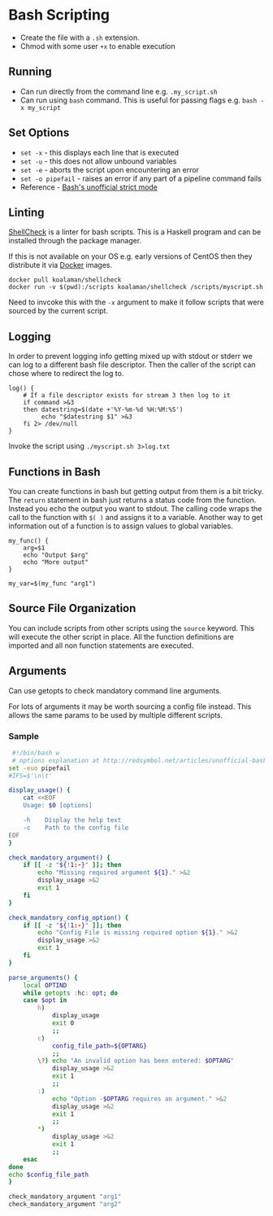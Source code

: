 # Bash Scripting

* Create the file with a `.sh` extension.
* Chmod with some user `+x` to enable execution

## Running

* Can run directly from the command line e.g. `.my_script.sh`
* Can run using `bash` command. This is useful for passing flags e.g. `bash -x my_script`

## Set Options

* `set -x` - this displays each line that is executed
* `set -u` - this does not allow unbound variables
* `set -e` - aborts the script upon encountering an error
* `set -o pipefail` - raises an error if any part of a pipeline command fails
* Reference - [Bash's unofficial strict mode](http://redsymbol.net/articles/unofficial-bash-strict-mode/)

## Linting

[ShellCheck][] is a linter for bash scripts. This is a Haskell program and can be installed through the package manager.

If this is not available on your OS e.g. early versions of CentOS then they distribute it via [Docker][] images.

    docker pull koalaman/shellcheck
    docker run -v $(pwd):/scripts koalaman/shellcheck /scripts/myscript.sh

Need to invcoke this with the `-x` argument to make it follow scripts that were sourced by the current script.

## Logging

In order to prevent logging info getting mixed up with stdout or stderr we can log to a different bash file descriptor. Then the caller of the script can chose where to redirect the log to.

    log() {
        # If a file descriptor exists for stream 3 then log to it
        if command >&3
        then datestring=$(date +'%Y-%m-%d %H:%M:%S')
             echo "$datestring $1" >&3
        fi 2> /dev/null
    }

Invoke the script using `./myscript.sh 3>log.txt`

## Functions in Bash

You can create functions in bash but getting output from them is a bit tricky. The `return` statement in bash just returns a status code from the function. Instead you echo the output you want to stdout. The calling code wraps the call to the function with `$( )` and assigns it to a variable. Another way to get information out of a function is to assign values to global variables.

    my_func() {
        arg=$1
        echo "Output $arg"
        echo "More output"
    }

    my_var=$(my_func "arg1")

## Source File Organization

You can include scripts from other scripts using the `source` keyword. This will execute the other script in place. All the function definitions are imported and all non function statements are executed.

## Arguments

Can use getopts to check mandatory command line arguments.

For lots of arguments it may be worth sourcing a config file instead. This allows the same params to be used by multiple different scripts.

### Sample

```bash
 #!/bin/bash w
 # options explanation at http://redsymbol.net/articles/unofficial-bash-strict-mode/
set -euo pipefail
#IFS=$'\n\t'

display_usage() {
    cat <<EOF
    Usage: $0 [options]

    -h    Display the help text
    -c    Path to the config file
EOF
}

check_mandatory_argument() {
    if [[ -z "${!1:-}" ]]; then
        echo "Missing required argument ${1}." >&2
        display_usage >&2
        exit 1
    fi
}

check_mandatory_config_option() {
    if [[ -z "${!1:-}" ]]; then
        echo "Config File is missing required option ${1}." >&2
        display_usage >&2
        exit 1
    fi
}

parse_arguments() {
    local OPTIND
    while getopts :hc: opt; do
    case $opt in
        h)
            display_usage
            exit 0
            ;;
        c)
            config_file_path=${OPTARG}
            ;;
        \?) echo "An invalid option has been entered: $OPTARG"
            display_usage >&2
            exit 1
            ;;
        :)
            echo "Option -$OPTARG requires an argument." >&2
            display_usage >&2
            exit 1
            ;;
        *)
            display_usage >&2
            exit 1
            ;;
    esac
done
echo $config_file_path
}

check_mandatory_argument "arg1"
check_mandatory_argument "arg2"
```

[ShellCheck]: https://github.com/koalaman/shellcheck
[Docker]: https://www.docker.com/
